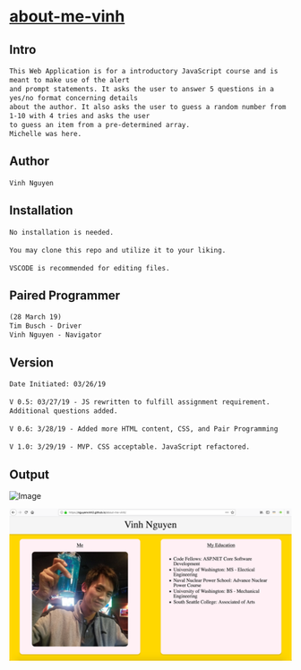 # [about-me-vinh](https://nguyenvinh2.github.io/about-me-vinh/)

## Intro

    This Web Application is for a introductory JavaScript course and is meant to make use of the alert
    and prompt statements. It asks the user to answer 5 questions in a yes/no format concerning details
    about the author. It also asks the user to guess a random number from 1-10 with 4 tries and asks the user
    to guess an item from a pre-determined array.
    Michelle was here.

## Author

    Vinh Nguyen
    
## Installation

    No installation is needed.

    You may clone this repo and utilize it to your liking.

    VSCODE is recommended for editing files.

## Paired Programmer
    (28 March 19)
    Tim Busch - Driver 
    Vinh Nguyen - Navigator 

## Version

    Date Initiated: 03/26/19

    V 0.5: 03/27/19 - JS rewritten to fulfill assignment requirement. Additional questions added.

    V 0.6: 3/28/19 - Added more HTML content, CSS, and Pair Programming

    V 1.0: 3/29/19 - MVP. CSS acceptable. JavaScript refactored.

## Output

![Image](img/output.png)

![Site](img/frontsite.png)


